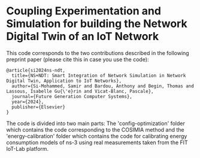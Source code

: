 # Coupling Experimentation and Simulation for building the Network Digital Twin of an IoT Network
This code corresponds to the two contributions described in the following preprint paper (please cite this in case you use the code):

```
@article{si2024ns-ndt,
  title={NS+NDT: Smart Integration of Network Simulation in Network Digital Twin, Application to IoT Networks},
  author={Si-Mohammed, Samir and Bardou, Anthony and Begin, Thomas and Lassous, Isabelle Gu{\'e}rin and Vicat-Blanc, Pascale},
  journal={Future Generation Computer Systems},
  year={2024},
  publisher={Elsevier}
}
```

The code is divided into two main parts: The 'config-optimization' folder which contains the code corresponding to the COSIMIA method and the 'energy-calibration' folder which contains the code for calibrating energy consumption models of ns-3 using real measurements taken from the FIT IoT-Lab platform.
